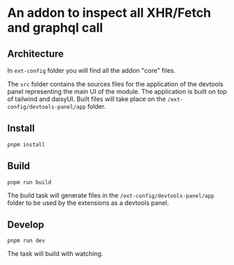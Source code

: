 # An addon to inspect all XHR/Fetch and graphql call  

## Architecture

In `ext-config` folder you will find all the addon "core" files.

The `src` folder contains the sources files for the application of the devtools panel representing the main UI of the module. 
The application is built on top of tailwind and daisyUI. Built files will take place on the `/ext-config/devtools-panel/app` folder. 


## Install

`pnpm install`

## Build 

`pnpm run build`

The build task will generate files in the `/ext-config/devtools-panel/app` folder to be used by the extensions as a devtools panel.

## Develop 

`pnpm run dev`

The task will build with watching.

